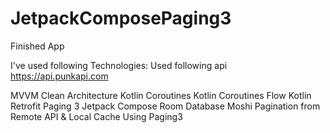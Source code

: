 # JetpackComposePaging3
Finished App

I've used following Technologies:
Used following api https://api.punkapi.com

MVVM
Clean Architecture
Kotlin Coroutines
Kotlin Coroutines Flow
Kotlin
Retrofit
Paging 3
Jetpack Compose
Room Database
Moshi
Pagination from Remote API & Local Cache Using Paging3


